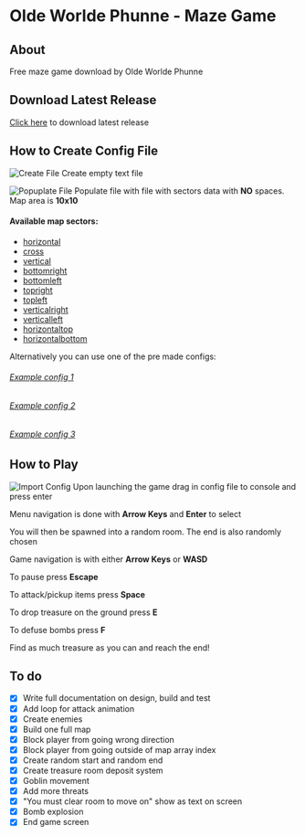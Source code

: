 # Olde Worlde Phunne - Maze Game
## About
Free maze game download by Olde Worlde Phunne

## Download Latest Release
[Click here](https://github.com/Escapehub/EPAMaze/releases/latest) to download latest release

## How to Create Config File

![Create File](https://github.com/Escapehub/Maze-Game/blob/master/readme/tut1.png?raw=true)
Create empty text file

![Popuplate File](https://github.com/Escapehub/Maze-Game/blob/master/readme/tut2.png?raw=true)
Populate file with file with sectors data with **NO** spaces. Map area is **10x10**

#### Available map sectors:
- [horizontal](readme/horizontal.png)
- [cross](readme/cross.png)
- [vertical](readme/vertical.png)
- [bottomright](readme/bottomright.png)
- [bottomleft](readme/bottomleft.png)
- [topright](readme/topright.png)
- [topleft](readme/topleft.png)
- [verticalright](readme/verticalright.png)
- [verticalleft](readme/verticalleft.png)
- [horizontaltop](readme/horizontaltop.png)
- [horizontalbottom](readme/horizontalbottom.png)

Alternatively you can use one of the pre made configs:
###### [Example config 1](Classic.txt)
###### [Example config 2](Crossroads.txt)
###### [Example config 3](Horizontalroads.txt)

## How to Play
![Import Config](https://github.com/Escapehub/Maze-Game/blob/master/readme/tut3.png?raw=true)
Upon launching the game drag in config file to console and press enter

Menu navigation is done with **Arrow Keys** and **Enter** to select

You will then be spawned into a random room. The end is also randomly chosen

Game navigation is with either **Arrow Keys** or **WASD**

To pause press **Escape**

To attack/pickup items press **Space**

To drop treasure on the ground press **E**

To defuse bombs press **F**

Find as much treasure as you can and reach the end!

## To do

- [x] Write full documentation on design, build and test
- [x] Add loop for attack animation
- [x] Create enemies
- [x] Build one full map
- [x] Block player from going wrong direction
- [x] Block player from going outside of map array index
- [x] Create random start and random end
- [x] Create treasure room deposit system
- [x] Goblin movement
- [x] Add more threats 
- [x] "You must clear room to move on" show as text on screen
- [x] Bomb explosion 
- [x] End game screen
